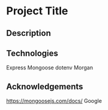 # Project Title

## Description

## Technologies

Express
Mongoose
dotenv
Morgan

## Acknowledgements

https://mongoosejs.com/docs/
Google
